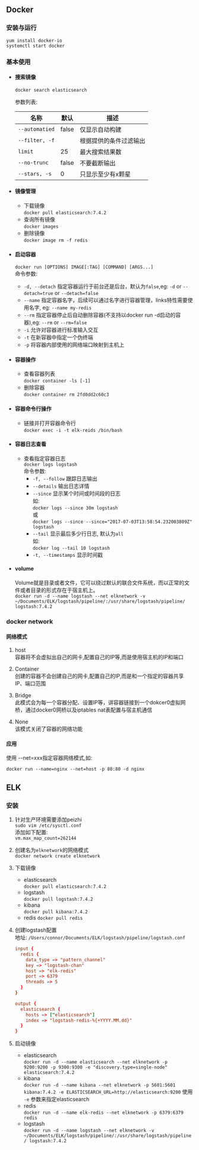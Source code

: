 ## Docker  
### 安装与运行  
    yum install docker-io  
    systemctl start docker  

### 基本使用  
* #### 搜索镜像  
  `docker search elasticsearch`  

  参数列表:  

  |   名称   |   默认   |   描述   |  
  |---------|----------|---------|  
  |`--automatied`  |false | 仅显示自动构建       |  
  |`--filter, -f`  |      |根据提供的条件过滤输出 |  
  |`limit`         |25    |最大搜索结果数       |  
  |`--no-trunc`    |false |不要截断输出         |  
  |`--stars, -s`   |0     |只显示至少有x颗星    |  

* #### 镜像管理  
  - 下载镜像  
    `docker pull elasticsearch:7.4.2`  
  - 查询所有镜像  
    `docker images`  
  - 删除镜像  
    `docker image rm -f redis`  

* #### 启动容器  
  `docker run [OPTIONS] IMAGE[:TAG] [COMMAND] [ARGS...]`  
  命令参数:  
    - `-d, --detach` 指定容器运行于前台还是后台，默认为`false`,eg: `-d` or `--detach=true` or `--detach=false`  
    - `--name` 指定容器名字，后续可以通过名字进行容器管理，links特性需要使用名字, eg: `--name my-redis`  
    - `--rm` 指定容器停止后自动删除容器(不支持以docker run -d启动的容器),eg: `--rm` or `--rm=false`  
    - `-i` 允许对容器进行标准输入交互  
    - `-t` 在新容器中指定一个伪终端  
    - `-p` 将容器内部使用的网络端口映射到主机上  
* #### 容器操作  
    - 查看容器列表  
      `docker container -ls [-1]`  
    - 删除容器  
      `docker container rm 2fd0dd2c60c3`  
* #### 容器命令行操作  
    - 链接并打开容器命令行  
      `docker exec -i -t elk-reids /bin/bash`  
* #### 容器日志查看  
    - 查看指定容器日志  
      `docker logs logstash`  
      命令参数:  
      + `-f, --follow` 跟踪日志输出  
      + `--details` 输出日志详情  
      + `--since` 显示某个时间或时间段的日志  
        如:  
        `docker logs --since 30m logstash`  
        或  
        `docker logs --since --since="2017-07-03T13:58:54.232003809Z" logstash`  
      + `--tail` 显示最后多少行日志, 默认为`all`  
        如:  
        `docker log --tail 10 logstash`  
      + `-t, --timestamps` 显示时间戳  

* #### volume  
  Volume就是目录或者文件，它可以绕过默认的联合文件系统，而以正常的文件或者目录的形式存在于宿主机上。  
  `docker run -d --name logstash --net elknetwork -v ~/Documents/ELK/logstash/pipeline/:/usr/share/logstash/pipeline/ logstash:7.4.2`  

### docker network  
#### 网络模式  
1. host  
容器将不会虚拟出自己的网卡,配置自己的IP等,而是使用宿主机的IP和端口  

2. Container  
创建的容器不会创建自己的网卡,配置自己的IP,而是和一个指定的容器共享IP、端口范围  

3. Bridge  
此模式会为每一个容器分配、设置IP等，讲容器链接到一个dokcer0虚拟网桥，通过docker0网桥以及iptables nat表配置与宿主机通信  

4. None  
该模式关闭了容器的网络功能   

#### 应用  
使用 --net=xxx指定容器网络模式,如:  

    docker run --name=nginx --net=host -p 80:80 -d nginx  

## ELK  
### 安装  
1. 针对生产环境需要添加peizhi  
  `sudo vim /etc/sysctl.conf`  
  添加如下配置:  
  `vm.max_map_count=262144`  
2. 创建名为`elknetwork`的网络模式  
  `docker network create elknetwork`  
3. 下载镜像  
    - elasticsearch  
      `docker pull elasticsearch:7.4.2`  
    - logstash  
      `docker pull logstash:7.4.2`    
    - kibana  
      `docker pull kibana:7.4.2`
    - redis
      `docker pull redis`
4. 创建logstash配置  
  地址: `/Users/connor/Documents/ELK/logstash/pipeline/logstash.conf`  

    ```conf
    input {
      redis {
        data_type => "pattern_channel"
        key => "logstash-chan"
        host => "elk-redis"
        port => 6379
        threads => 5
      }
    }

    output {
      elasticsearch {
        hosts => ["elasticsearch"]
        index => "logstash-redis-%{+YYYY.MM.dd}"
      }
    }
    ```
5. 启动镜像  
    - elasticsearch  
      `docker run -d --name elasticsearch --net elknetwork -p 9200:9200 -p 9300:9300 -e "discovery.type=single-node" elasticsearch:7.4.2`  
    - kibana  
      `docker run -d --name kibana --net elknetwork -p 5601:5601 kibana:7.4.2 -e ELASTICSEARCH_URL=http://elasticsearch:9200` 使用 `-e` 参数来指定elasticsearch  
    - redis  
      `docker run -d --name elk-redis --net elknetwork -p 6379:6379 redis`  
    - logstash  
      `docker run -d --name logstash --net elknetwork -v ~/Documents/ELK/logstash/pipeline/:/usr/share/logstash/pipeline/ logstash:7.4.2`  






